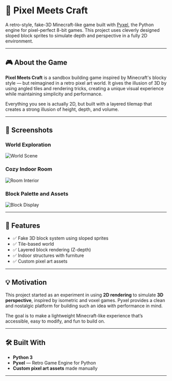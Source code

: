 # 🧱 Pixel Meets Craft

A retro-style, fake-3D Minecraft-like game built with [Pyxel](https://github.com/kitao/pyxel), the Python engine for pixel-perfect 8-bit games. This project uses cleverly designed sloped block sprites to simulate depth and perspective in a fully 2D environment.

---

## 🎮 About the Game

**Pixel Meets Craft** is a sandbox building game inspired by Minecraft's blocky style — but reimagined in a retro pixel art world. It gives the illusion of 3D by using angled tiles and rendering tricks, creating a unique visual experience while maintaining simplicity and performance.

Everything you see is actually 2D, but built with a layered tilemap that creates a strong illusion of height, depth, and volume.

---

## 📸 Screenshots

### World Exploration
![World Scene](imgs/scene1.jpg)

### Cozy Indoor Room
![Room Interior](imgs/scene2.jpg)

### Block Palette and Assets
![Block Display](imgs/scene3.jpg)

---

## 🧱 Features

- ✅ Fake 3D block system using sloped sprites
- ✅ Tile-based world
- ✅ Layered block rendering (Z-depth)
- ✅ Indoor structures with furniture
- ✅ Custom pixel art assets

---

## 💡 Motivation

This project started as an experiment in using **2D rendering** to simulate **3D perspective**, inspired by isometric and voxel games. Pyxel provides a clean and nostalgic platform for building such an idea with performance in mind.

The goal is to make a lightweight Minecraft-like experience that’s accessible, easy to modify, and fun to build on.

---

## 🛠 Built With

- **Python 3**
- **Pyxel** — Retro Game Engine for Python
- **Custom pixel art assets** made manually

---

